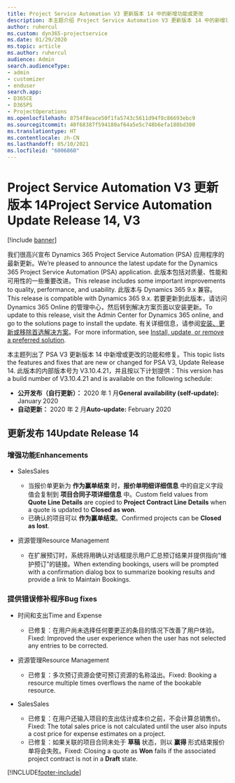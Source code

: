 ```yaml
---
title: Project Service Automation V3 更新版本 14 中的新增功能或更改
description: 本主题介绍 Project Service Automation V3 更新版本 14 中的新增功能。
author: ruhercul
ms.custom: dyn365-projectservice
ms.date: 01/29/2020
ms.topic: article
ms.author: ruhercul
audience: Admin
search.audienceType:
- admin
- customizer
- enduser
search.app:
- D365CE
- D365PS
- ProjectOperations
ms.openlocfilehash: 8754f8eace50f1fa5743c5611d94f8c86693ebc9
ms.sourcegitcommit: 40f68387f594180af64a5e5c748b6efa188bd300
ms.translationtype: HT
ms.contentlocale: zh-CN
ms.lasthandoff: 05/10/2021
ms.locfileid: "6006860"
---
```

# <a name="project-service-automation-update-release-14-v3"></a><span data-ttu-id="a8a03-103">Project Service Automation V3 更新版本 14</span><span class="sxs-lookup"><span data-stu-id="a8a03-103">Project Service Automation Update Release 14, V3</span></span>

[!include [banner](../includes/psa-now-project-operations.md)]

<span data-ttu-id="a8a03-104">我们很高兴宣布 Dynamics 365 Project Service Automation (PSA) 应用程序的最新更新。</span><span class="sxs-lookup"><span data-stu-id="a8a03-104">We’re pleased to announce the latest update for the Dynamics 365 Project Service Automation (PSA) application.</span></span> <span data-ttu-id="a8a03-105">此版本包括对质量、性能和可用性的一些重要改进。</span><span class="sxs-lookup"><span data-stu-id="a8a03-105">This release includes some important improvements to quality, performance, and usability.</span></span> <span data-ttu-id="a8a03-106">此版本与 Dynamics 365 9.x 兼容。</span><span class="sxs-lookup"><span data-stu-id="a8a03-106">This release is compatible with Dynamics 365 9.x.</span></span> <span data-ttu-id="a8a03-107">若要更新到此版本，请访问 Dynamics 365 Online 的管理中心，然后转到解决方案页面以安装更新。</span><span class="sxs-lookup"><span data-stu-id="a8a03-107">To update to this release, visit the Admin Center for Dynamics 365 online, and go to the solutions page to install the update.</span></span> <span data-ttu-id="a8a03-108">有关详细信息，请参阅[安装、更新或移除首选解决方案](/power-platform/admin/install-remove-preferred-solution)。</span><span class="sxs-lookup"><span data-stu-id="a8a03-108">For more information, see [Install, update, or remove a preferred solution](/power-platform/admin/install-remove-preferred-solution).</span></span>

<span data-ttu-id="a8a03-109">本主题列出了 PSA V3 更新版本 14 中新增或更改的功能和修复。</span><span class="sxs-lookup"><span data-stu-id="a8a03-109">This topic lists the features and fixes that are new or changed for PSA V3, Update Release 14.</span></span> <span data-ttu-id="a8a03-110">此版本的内部版本号为 V3.10.4.21，并且按以下计划提供：</span><span class="sxs-lookup"><span data-stu-id="a8a03-110">This version has a build number of V3.10.4.21 and is available on the following schedule:</span></span>

- <span data-ttu-id="a8a03-111">**公开发布（自行更新）：** 2020 年 1 月</span><span class="sxs-lookup"><span data-stu-id="a8a03-111">**General availability (self-update):** January 2020</span></span>
- <span data-ttu-id="a8a03-112">**自动更新：** 2020 年 2 月</span><span class="sxs-lookup"><span data-stu-id="a8a03-112">**Auto-update:** February 2020</span></span>

## <a name="update-release-14"></a><span data-ttu-id="a8a03-113">更新发布 14</span><span class="sxs-lookup"><span data-stu-id="a8a03-113">Update Release 14</span></span>

### <a name="enhancements"></a><span data-ttu-id="a8a03-114">增强功能</span><span class="sxs-lookup"><span data-stu-id="a8a03-114">Enhancements</span></span>

- <span data-ttu-id="a8a03-115">Sales</span><span class="sxs-lookup"><span data-stu-id="a8a03-115">Sales</span></span>

     - <span data-ttu-id="a8a03-116">当报价单更新为 **作为赢单结束** 时，**报价单明细详细信息** 中的自定义字段值会复制到 **项目合同子项详细信息** 中。</span><span class="sxs-lookup"><span data-stu-id="a8a03-116">Custom field values from **Quote Line Details** are copied to **Project Contract Line Details** when a quote is updated to **Closed as won**.</span></span>
     - <span data-ttu-id="a8a03-117">已确认的项目可以 **作为赢单结束**。</span><span class="sxs-lookup"><span data-stu-id="a8a03-117">Confirmed projects can be **Closed as lost**.</span></span>

- <span data-ttu-id="a8a03-118">资源管理</span><span class="sxs-lookup"><span data-stu-id="a8a03-118">Resource Management</span></span>

     - <span data-ttu-id="a8a03-119">在扩展预订时，系统将用确认对话框提示用户汇总预订结果并提供指向“维护预订”的链接。</span><span class="sxs-lookup"><span data-stu-id="a8a03-119">When extending bookings, users will be prompted with a confirmation dialog box to summarize booking results and provide a link to Maintain Bookings.</span></span>


### <a name="bug-fixes"></a><span data-ttu-id="a8a03-120">提供错误修补程序</span><span class="sxs-lookup"><span data-stu-id="a8a03-120">Bug fixes</span></span>

- <span data-ttu-id="a8a03-121">时间和支出</span><span class="sxs-lookup"><span data-stu-id="a8a03-121">Time and Expense</span></span>

     - <span data-ttu-id="a8a03-122">已修复：在用户尚未选择任何要更正的条目的情况下改善了用户体验。</span><span class="sxs-lookup"><span data-stu-id="a8a03-122">Fixed: Improved the user experience when the user has not selected any entries to be corrected.</span></span>

- <span data-ttu-id="a8a03-123">资源管理</span><span class="sxs-lookup"><span data-stu-id="a8a03-123">Resource Management</span></span>

     - <span data-ttu-id="a8a03-124">已修复：多次预订资源会使可预订资源的名称溢出。</span><span class="sxs-lookup"><span data-stu-id="a8a03-124">Fixed: Booking a resource multiple times overflows the name of the bookable resource.</span></span>

- <span data-ttu-id="a8a03-125">Sales</span><span class="sxs-lookup"><span data-stu-id="a8a03-125">Sales</span></span>

     - <span data-ttu-id="a8a03-126">已修复：在用户还输入项目的支出估计成本价之前，不会计算总销售价。</span><span class="sxs-lookup"><span data-stu-id="a8a03-126">Fixed: The total sales price is not calculated until the user also inputs a cost price for expense estimates on a project.</span></span>
     - <span data-ttu-id="a8a03-127">已修复：如果关联的项目合同未处于 **草稿** 状态，则以 **赢得** 形式结束报价单将会失败。</span><span class="sxs-lookup"><span data-stu-id="a8a03-127">Fixed: Closing a quote as **Won** fails if the associated project contract is not in a **Draft** state.</span></span>



[!INCLUDE[footer-include](../includes/footer-banner.md)]